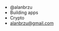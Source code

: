 - @alanbrzu
- Building apps
- Crypto
- alanbrzu@gmail.com

<!---
alanbrzu/alanbrzu is a ✨ special ✨ repository because its `README.md` (this file) appears on your GitHub profile.
You can click the Preview link to take a look at your changes.
--->
